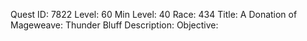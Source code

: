 Quest ID: 7822
Level: 60
Min Level: 40
Race: 434
Title: A Donation of Mageweave: Thunder Bluff
Description: 
Objective: 
